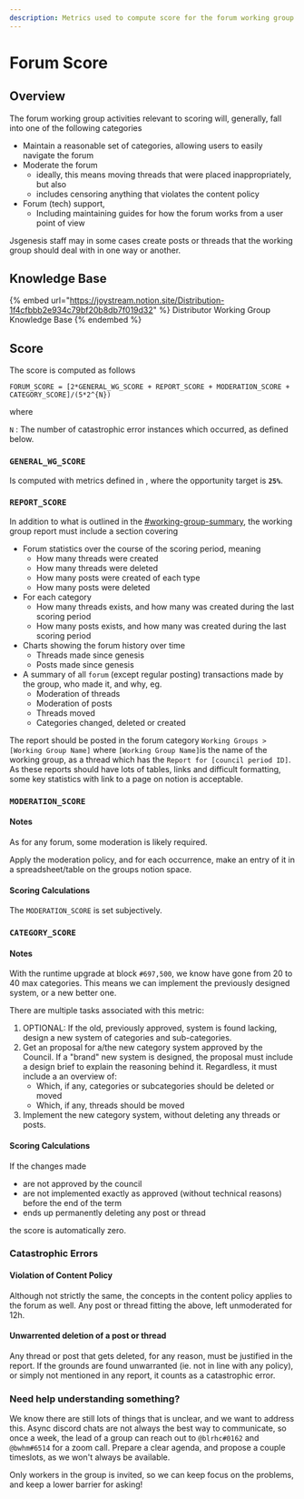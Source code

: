 ```yaml
---
description: Metrics used to compute score for the forum working group.
---
```


# Forum Score

## Overview

The forum working group activities relevant to scoring will, generally, fall into one of the following categories

* Maintain a reasonable set of categories, allowing users to easily navigate the forum
* Moderate the forum
  * ideally, this means moving threads that were placed inappropriately, but also
  * includes censoring anything that violates the content policy
* Forum (tech) support,
  * Including maintaining guides for how the forum works from a user point of view

Jsgenesis staff may in some cases create posts or threads that the working group should deal with in one way or another.

## Knowledge Base

{% embed url="https://joystream.notion.site/Distribution-1f4cfbbb2e934c79bf20b8db7f019d32" %}
Distributor Working Group Knowledge Base
{% endembed %}

## Score

The score is computed as follows

```
FORUM_SCORE = [2*GENERAL_WG_SCORE + REPORT_SCORE + MODERATION_SCORE + CATEGORY_SCORE]/(5*2^{N})
```

where

`N` : The number of catastrophic error instances which occurred, as defined below.

### `GENERAL_WG_SCORE`

Is computed with metrics defined in , where the opportunity target is **`25%`**.

### `REPORT_SCORE`

In addition to what is outlined in the [#working-group-summary](general-working-group-score.md#working-group-summary "mention"), the working group report must include a section covering

* Forum statistics over the course of the scoring period, meaning
  * How many threads were created
  * How many threads were deleted
  * How many posts were created of each type
  * How many posts were deleted
* For each category
  * How many threads exists, and how many was created during the last scoring period
  * How many posts exists, and how many was created during the last scoring period
* Charts showing the forum history over time
  * Threads made since genesis
  * Posts made since genesis
* A summary of all `forum` (except regular posting) transactions made by the group, who made it, and why, eg.
  * Moderation of threads
  * Moderation of posts
  * Threads moved
  * Categories changed, deleted or created

The report should be posted in the forum category `Working Groups >[Working Group Name]` where `[Working Group Name]`is the name of the working group, as a thread which has the `Report for [council period ID]`. As these reports should have lots of tables, links and difficult formatting, some key statistics with link to a page on notion is acceptable.

### `MODERATION_SCORE`

#### Notes

As for any forum, some moderation is likely required.

Apply the moderation policy, and for each occurrence, make an entry of it in a spreadsheet/table on the groups notion space.

#### Scoring Calculations

The `MODERATION_SCORE` is set subjectively.

### `CATEGORY_SCORE`

#### Notes

With the runtime upgrade at block `#697,500`, we know have gone from 20 to 40 max categories. This means we can implement the previously designed system, or a new better one.

There are multiple tasks associated with this metric:

1. OPTIONAL: If the old, previously approved, system is found lacking, design a new system of categories and sub-categories.
2. Get an proposal for a/the new category system approved by the Council. If a "brand" new system is designed, the proposal must include a design brief to explain the reasoning behind it. Regardless, it must include a an overview of:
   * Which, if any, categories or subcategories should be deleted or moved
   * Which, if any, threads should be moved
3. Implement the new category system, without deleting any threads or posts.

#### Scoring Calculations

If the changes made

* are not approved by the council
* are not implemented exactly as approved (without technical reasons) before the end of the term
* ends up permanently deleting any post or thread

the score is automatically zero.

### Catastrophic Errors

#### **Violation of Content Policy**

Although not strictly the same, the concepts in the content policy applies to the forum as well. Any post or thread fitting the above, left unmoderated for 12h.

#### **Unwarrented deletion of a post or thread**

Any thread or post that gets deleted, for any reason, must be justified in the report. If the grounds are found unwarranted (ie. not in line with any policy), or simply not mentioned in any report, it counts as a catastrophic error.

### Need help understanding something?

We know there are still lots of things that is unclear, and we want to address this. Async discord chats are not always the best way to communicate, so once a week, the lead of a group can reach out to `@blrhc#0162` and `@bwhm#6514` for a zoom call. Prepare a clear agenda, and propose a couple timeslots, as we won't always be available.

Only workers in the group is invited, so we can keep focus on the problems, and keep a lower barrier for asking!

